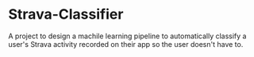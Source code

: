 # Strava-Classifier
A project to design a machile learning pipeline to automatically classify a user's Strava activity recorded on their app so the user doesn't have to. 
